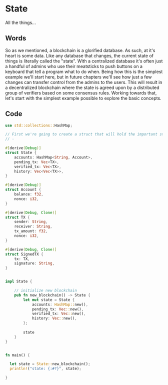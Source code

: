 # State
All the things...

## Words

So as we mentioned, a blockchain is a glorified database. As such, at it's heart is some data. Like any database that changes, the current state of things is literally called the "state". With a centralized database it's often just a handful of admins who use their meatsticks to push buttons on a keyboard that tell a program what to do when. Being how this is the simplest example we'll start here, but in future chapters we'll see how just a few changes can transfer control from the admins to the users. This will result in a  decentralized blockchain where the state is agreed upon by a distributed group of verifiers based on some consensus rules. Working towards that, let's start with the simplest example possible to explore the basic concepts. 

## Code

```rust
use std::collections::HashMap;

// First we're going to create a struct that will hold the important state data we want to keep our database functioning:
// - 

#[derive(Debug)]
struct State {
    accounts: HashMap<String, Account>,
    pending_tx: Vec<TX>,
    verified_tx: Vec<TX>,
    history: Vec<Vec<TX>>,
}

#[derive(Debug)]
struct Account {
    balance: f32,
    nonce: i32,
}

#[derive(Debug, Clone)]
struct TX {
    sender: String,
    receiver: String,
    tx_amount: f32,
    nonce: i32,
}

#[derive(Debug, Clone)]
struct SignedTX {
    tx: TX,
    signature: String,
}


impl State {

    // initialize new blockchain
    pub fn new_blockchain() -> State {
        let mut state = State {
            accounts: HashMap::new(),
            pending_tx: Vec::new(),
            verified_tx: Vec::new(),
            history: Vec::new(),
        };
    
        state
    }
}


fn main() {

  let state = State::new_blockchain();
  println!("state: {:#?}", state);

}
```
